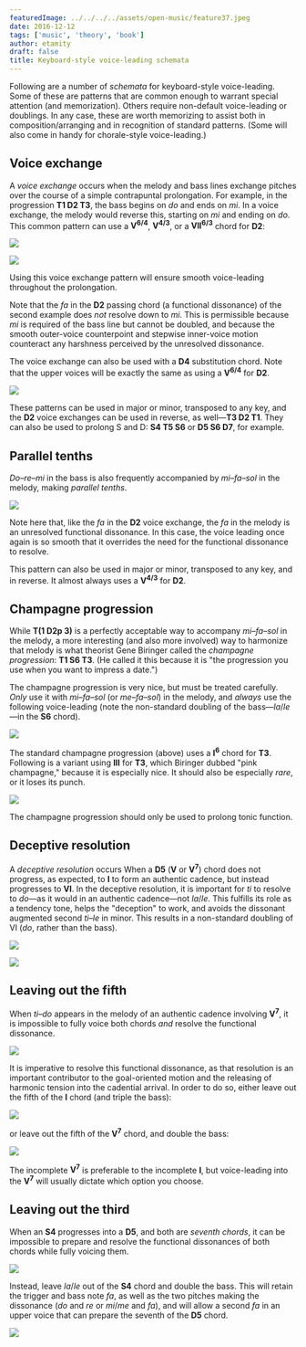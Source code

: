 ```yaml
---
featuredImage: ../../../../assets/open-music/feature37.jpeg
date: 2016-12-12
tags: ['music', 'theory', 'book']
author: etamity
draft: false
title: Keyboard-style voice-leading schemata
---
```


Following are a number of *schemata* for keyboard-style voice-leading. Some of these are patterns that are common enough to warrant special attention (and memorization). Others require non-default voice-leading or doublings. In any case, these are worth memorizing to assist both in composition/arranging and in recognition of standard patterns. (Some will also come in handy for chorale-style voice-leading.)


## Voice exchange ##

A *voice exchange* occurs when the melody and bass lines exchange pitches over the course of a simple contrapuntal prolongation. For example, in the progression **T1 D2 T3**, the bass begins on *do* and ends on *mi*. In a voice exchange, the melody would reverse this, starting on *mi* and ending on *do*. This common pattern can use a **V<sup>6/4</sup>**, **V<sup>4/3</sup>**, or a **VII<sup>6/3</sup>** chord for **D2**:

![][VE64]

![][VE63]

Using this voice exchange pattern will ensure smooth voice-leading throughout the prolongation.

Note that the *fa* in the **D2** passing chord (a functional dissonance) of the second example does *not* resolve down to *mi*. This is permissible because *mi* is required of the bass line but cannot be doubled, and because the smooth outer-voice counterpoint and stepwise inner-voice motion counteract any harshness perceived by the unresolved dissonance.

The voice exchange can also be used with a **D4** substitution chord. Note that the upper voices will be exactly the same as using a **V<sup>6/4</sup>** for **D2**.

![][D4i] 

These patterns can be used in major or minor, transposed to any key, and the **D2** voice exchanges can be used in reverse, as well—**T3 D2 T1**. They can also be used to prolong S and D: **S4 T5 S6** or **D5 S6 D7**, for example.


## Parallel tenths ##

*Do–re–mi* in the bass is also frequently accompanied by *mi–fa–sol* in the melody, making *parallel tenths*.

![][ParallelTenths]

Note here that, like the *fa* in the **D2** voice exchange, the *fa* in the melody is an unresolved functional dissonance. In this case, the voice leading once again is so smooth that it overrides the need for the functional dissonance to resolve.

This pattern can also be used in major or minor, transposed to any key, and in reverse. It almost always uses a **V<sup>4/3</sup>** for **D2**.

## Champagne progression ##

While **T(1 D2p 3)** is a perfectly acceptable way to accompany *mi–fa–sol* in the melody, a more interesting (and also more involved) way to harmonize that melody is what theorist Gene Biringer called the *champagne progression*: **T1 S6 T3**. (He called it this because it is "the progression you use when you want to impress a date.")

The champagne progression is very nice, but must be treated carefully. *Only* use it with *mi–fa–sol* (or *me–fa–sol*) in the melody, and *always* use the following voice-leading (note the non-standard doubling of the bass—*la*/*le*—in the **S6** chord).

![][Champagne]

The standard champagne progression (above) uses a **I<sup>6</sup>** chord for **T3**. Following is a variant using **III** for **T3**, which Biringer dubbed "pink champagne," because it is especially nice. It should also be especially *rare*, or it loses its punch. 

![][PinkChampagne]

The champagne progression should only be used to prolong tonic function.

## Deceptive resolution ##

A *deceptive resolution* occurs When a **D5** (**V** or **V<sup>7</sup>**) chord does not progress, as expected, to **I**  to form an authentic cadence, but instead progresses to **VI**. In the deceptive resolution, it is important for *ti* to resolve to *do*—as it would in an authentic cadence—not *la*/*le*. This fulfills its role as a tendency tone, helps the "deception" to work, and avoids the dissonant augmented second *ti*–*le* in minor. This results in a non-standard doubling of VI (*do*, rather than the bass).

![][deceptive]

![][deceptive7]

## Leaving out the fifth ##

When *ti*–*do* appears in the melody of an authentic cadence involving **V<sup>7</sup>**, it is impossible to fully voice both chords *and* resolve the functional dissonance.

![][D5problem]

It is imperative to resolve this functional dissonance, as that resolution is an important contributor to the goal-oriented motion and the releasing of harmonic tension into the cadential arrival. In order to do so, either leave out the fifth of the **I** chord (and triple the bass):

![][T1dropFifth]

or leave out the fifth of the **V<sup>7</sup>** chord, and double the bass:

![][D5dropFifth]

The incomplete **V<sup>7</sup>** is preferable to the incomplete **I**, but voice-leading into the **V<sup>7</sup>** will usually dictate which option you choose.

## Leaving out the third ##

When an **S4** progresses into a **D5**, and both are *seventh chords*, it can be impossible to prepare and resolve the functional dissonances of both chords while fully voicing them.

![][S4problem]

Instead, leave *la*/*le* out of the **S4** chord and double the bass. This will retain the trigger and bass note *fa*, as well as the two pitches making the dissonance (*do* and *re* or *mi*/*me* and *fa*), and will allow a second *fa* in an upper voice that can prepare the seventh of the **D5** chord.

![][S4dropThird]


[deceptive]: /Graphics/harmony/deceptive.png
[deceptive7]: /Graphics/harmony/deceptive7.png
[D4i]: /Graphics/harmony/D4i.png
[Champagne]: /Graphics/harmony/Champagne.png
[D5dropFifth]: /Graphics/harmony/D5dropFifth.png
[D5problem]: /Graphics/harmony/D5problem.png
[ParallelTenths]: /Graphics/harmony/ParallelTenths.png
[PinkChampagne]: /Graphics/harmony/PinkChampagne.png
[S4dropThird]: /Graphics/harmony/S4dropThird.png
[S4problem]: /Graphics/harmony/S4problem.png
[T1dropFifth]: /Graphics/harmony/T1dropFifth.png
[VE63]: /Graphics/harmony/VE63.png
[VE64]: /Graphics/harmony/VE64.png